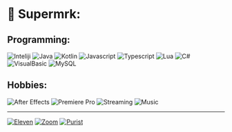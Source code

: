 # 🔖 Supermrk:

## Programming:
![Inteliji](https://img.shields.io/badge/Inteliji-IDE-000000?style=for-the-badge&logo=intellijidea&logoColor=#000000)
![Java](https://img.shields.io/badge/Java-Code-orange?style=for-the-badge&logo=intellijidea&logoColor=orange)
![Kotlin](https://img.shields.io/badge/Kotlin-Code-7F52FF?style=for-the-badge&logo=kotlin&logoColor=#7F52FF)
![Javascript](https://img.shields.io/badge/Javascript-Code-F7DF1E?style=for-the-badge&logo=javascript&logoColor=#F7DF1E)
![Typescript](https://img.shields.io/badge/Typescript-Code-3178C6?style=for-the-badge&logo=typescript&logoColor=#3178C6)
![Lua](https://img.shields.io/badge/LUA-Code-2C2D72?style=for-the-badge&logo=lua&logoColor=#2C2D72)
![C#](https://img.shields.io/badge/C%20Sharp-Code-239120?style=for-the-badge&logo=csharp&logoColor=#239120)
![VisualBasic](https://img.shields.io/badge/VisualBasic-512BD4?style=for-the-badge&logo=dotnet&logoColor=#512BD4)
![MySQL](https://img.shields.io/badge/MySQL-Code-4479A1?style=for-the-badge&logo=mysql&logoColor=#4479A1)
## Hobbies:
![After Effects](https://img.shields.io/badge/After%20Effects-Adobe-red?style=for-the-badge&logo=adobeaftereffects&logoColor=red)
![Premiere Pro](https://img.shields.io/badge/Premiere%20Pro-Adobe-orange?style=for-the-badge&logo=adobepremierepro&logoColor=orange)
![Streaming](https://img.shields.io/badge/vMix-Streaming-yellow?style=for-the-badge&logo=obsstudio&logoColor=yellow)
![Music](https://img.shields.io/badge/Music-The%20Dinos-1DB954?style=for-the-badge&logo=spotify&logoColor=#1DB954)

***

[![Eleven](https://cdn.discordapp.com/attachments/908838951127769088/1107134969354129479/eleven.png)](https://open.spotify.com/embed/track/44F0s0yh7MY9IwZxQtzZu8)
[![Zoom](https://media.discordapp.net/attachments/908838951127769088/1107134663023153253/zoom.png)](https://open.spotify.com/embed/track/6eSB9z6SKIlGeqMLvO5lAb)
[![Purist](https://cdn.discordapp.com/attachments/908838951127769088/1107134662767280170/purist.png)](https://open.spotify.com/embed/track/7t2j2tVVAjMhyGqEAgh3E8)
